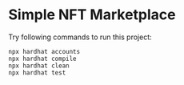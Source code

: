 # Simple NFT Marketplace

Try following commands to run this project:

```shell
npx hardhat accounts
npx hardhat compile
npx hardhat clean
npx hardhat test
```

